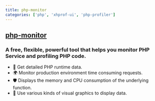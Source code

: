 ```yaml
---
title: php-monitor
categories: ['php', 'xhprof-ui', 'php-profiler']
---
```

## [php-monitor](https://github.com/laynefyc/php-monitor)

### A free, flexible, powerful tool that helps you monitor PHP Service and profiling PHP code.


- 🌈 Get detailed PHP runtime data.
- 🌍 Monitor production environment time consuming requests.
- 🛡 Displays the memory and CPU consumption of the underlying function.
- 🎨 Use various kinds of visual graphics to display data.
